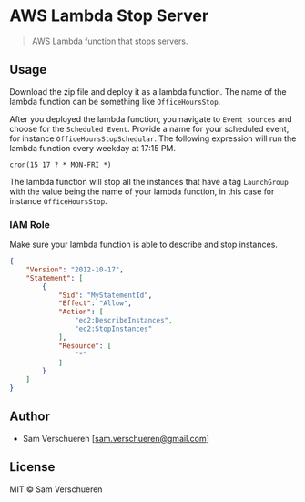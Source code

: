 # AWS Lambda Stop Server

> AWS Lambda function that stops servers.

## Usage

Download the zip file and deploy it as a lambda function. The name of the lambda function can be something like `OfficeHoursStop`.

After you deployed the lambda function, you navigate to `Event sources` and choose for the `Scheduled Event`. Provide a name for your scheduled event,
for instance `OfficeHoursStopSchedular`. The following expression will run the lambda function every weekday at 17:15 PM.

```
cron(15 17 ? * MON-FRI *)
```

The lambda function will stop all the instances that have a tag `LaunchGroup` with the value being the name of your lambda function, in this case for instance
`OfficeHoursStop`.

### IAM Role

Make sure your lambda function is able to describe and stop instances.

```json
{
    "Version": "2012-10-17",
    "Statement": [
        {
            "Sid": "MyStatementId",
            "Effect": "Allow",
            "Action": [
                "ec2:DescribeInstances",
                "ec2:StopInstances"
            ],
            "Resource": [
                "*"
            ]
        }
    ]
}
```

## Author

- Sam Verschueren [<sam.verschueren@gmail.com>]

## License

MIT © Sam Verschueren
